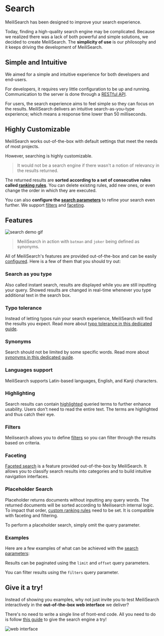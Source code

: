 # Search

MeiliSearch has been designed to improve your search experience.

Today, finding a high-quality search engine may be complicated. Because we realized there was a lack of both powerful and simple solutions, we decided to create MeiliSearch. The **simplicity of use** is our philosophy and it keeps driving the development of MeiliSearch.

## Simple and Intuitive

We aimed for a simple and intuitive experience for both developers and end-users.

For developers, it requires very little configuration to be up and running. Communication to the server is done through a [RESTful API](/references/README.md).

For users, the search experience aims to feel simple so they can focus on the results. MeiliSearch delivers an intuitive search-as-you-type experience; which means a response time lower than 50 milliseconds.

## Highly Customizable

MeiliSearch works out-of-the-box with default settings that meet the needs of most projects.

However, searching is highly customizable.

> It would not be a search engine if there wasn't a notion of relevancy in the results returned.

The returned results are **sorted according to a set of consecutive rules called [ranking rules](/guides/main_concepts/relevancy.md#ranking-rules)**. You can delete existing rules, add new ones, or even change the order in which they are executed.

You can also **configure the [search parameters](/guides/advanced_guides/search_parameters.md)** to refine your search even further. We support [filters](/guides/advanced_guides/filtering.md) and [faceting](/guides/advanced_guides/faceted_search.md).

## Features

![search demo gif](/search-synonyms-typo.gif)

> MeiliSearch in action with `batman` and `joker` being defined as synonyms.

All of MeiliSearch's features are provided out-of-the-box and can be easily [configured](/guides/advanced_guides/search_parameters.md). Here is a few of them that you should try out:

### Search as you type

Also called instant search, results are displayed while you are still inputting your query. Showed results are changed in real-time whenever you type additional text in the search box.

### Typo tolerance

Instead of letting typos ruin your search experience, MeiliSearch will find the results you expect.
Read more about [typo tolerance in this dedicated guide](/guides/advanced_guides/typotolerance.md).

### Synonyms

Search should not be limited by some specific words.
Read more about [synonyms in this dedicated guide](/guides/advanced_guides/synonyms.md).

### Languages support

MeiliSearch supports Latin-based languages, English, and Kanji characters.

### Highlighting

Search results can contain [highlighted](/guides/advanced_guides/search_parameters.md#attributes-to-highlight) queried terms to further enhance usability. Users don't need to read the entire text. The terms are highlighted and thus catch their eye.

### Filters

Meilisearch allows you to define [filters](/guides/advanced_guides/filtering.md) so you can filter through the results based on criteria.

### Faceting

[Faceted search](/guides/advanced_guides/faceted_search.md) is a feature provided out-of-the-box by MeiliSearch. It allows you to classify search results into categories and to build intuitive navigation interfaces.

### Placeholder Search

Placeholder returns documents without inputting any query words. The returned documents will be sorted according to Meilisearch internal logic. To impact that order, [custom ranking rules](/guides/advanced_guides/settings.md#ranking-rules) need to be set. It is compatible with faceting and filtering.

To perform a placeholder search, simply omit the query parameter.

### Examples

Here are a few examples of what can be achieved with the [search parameters](/guides/advanced_guides/search_parameters.md):

Results can be paginated using the `limit` and `offset` query parameters.

<CodeSamples id="search_guide_1" />

You can filter results using the `filters` query parameter.

<CodeSamples id="search_guide_2" />

## Give it a try!

Instead of showing you examples, why not just invite you to test MeiliSearch interactively in the **out-of-the-box web interface** we deliver?

There's no need to write a single line of front-end code. All you need to do is follow [this guide](/guides/advanced_guides/web_interface.md) to give the search engine a try!

![web interface](/web-interface.png)

